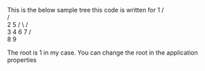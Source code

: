 

This is the below sample tree this code is written for
				  1
				/   \
			   /     \
			  2       5
			 /  \     / \
			3	4    6   7
				    / \
				   8   9
				  
The root is 1 in my case. You can change the root in the application properties